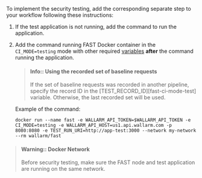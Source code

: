 To implement the security testing, add the corresponding separate step to your workflow following these instructions:

1. If the test application is not running, add the command to run the application.
2. Add the command running FAST Docker container in the `CI_MODE=testing` mode with other required [variables](../ci-mode-testing.md#environment-variables-in-testing-mode) __after__ the command running the application.

    > #### Info:: Using the recorded set of baseline requests
    >
    > If the set of baseline requests was recorded in another pipeline, specify the record ID in the [TEST_RECORD_ID][fast-ci-mode-test] variable. Otherwise, the last recorded set will be used.

    Example of the command:

    ```
    docker run --name fast -e WALLARM_API_TOKEN=$WALLARM_API_TOKEN -e CI_MODE=testing -e WALLARM_API_HOST=us1.api.wallarm.com -p 8080:8080 -e TEST_RUN_URI=http://app-test:3000 --network my-network --rm wallarm/fast
    ```

> #### Warning:: Docker Network
>
> Before security testing, make sure the FAST node and test application are running on the same network.